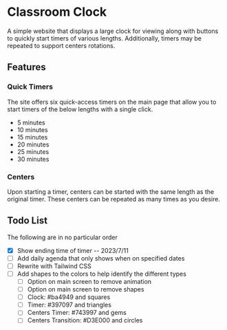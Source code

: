 # Classroom Clock
A simple website that displays a large clock for viewing along with buttons to quickly start timers of various lengths. Additionally, timers may be repeated to support centers rotations.

## Features
### Quick Timers
The site offers six quick-access timers on the main page that allow you to start timers of the below lengths with a single click.
- 5 minutes
- 10 minutes
- 15 minutes
- 20 minutes
- 25 minutes
- 30 minutes

### Centers
Upon starting a timer, centers can be started with the same length as the original timer. These centers can be repeated as many times as you desire. 

## Todo List
The following are in no particular order
- [x] Show ending time of timer -- 2023/7/11
- [ ] Add daily agenda that only shows when on specified dates
- [ ] Rewrite with Tailwind CSS
- [ ] Add shapes to the colors to help identify the different types
    - [ ] Option on main screen to remove animation
    - [ ] Option on main screen to remove shapes
    - [ ] Clock: #ba4949 and squares
    - [ ] Timer: #397097 and triangles
    - [ ] Centers Timer: #743997 and gems
    - [ ] Centers Transition: #D3E000 and circles